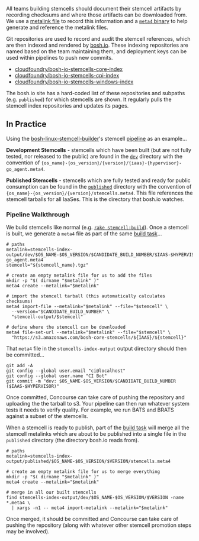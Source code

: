 All teams building stemcells should document their stemcell artifacts by recording checksums and where those artifacts can be downloaded from. We use a [metalink file](https://tools.ietf.org/html/rfc5854) to record this information and a [`meta4` binary](https://github.com/dpb587/metalink) to help generate and reference the metalink files.

Git repositories are used to record and audit the stemcell references, which are then indexed and rendered by [bosh.io](https://bosh.io/). These indexing repositories are named based on the team maintaining them, and deployment keys can be used within pipelines to push new commits.

 * [cloudfoundry/bosh-io-stemcells-core-index](https://github.com/cloudfoundry/bosh-io-stemcells-core-index)
 * [cloudfoundry/bosh-io-stemcells-cpi-index](https://github.com/cloudfoundry/bosh-io-stemcells-cpi-index)
 * [cloudfoundry/bosh-io-stemcells-windows-index](https://github.com/cloudfoundry/bosh-io-stemcells-windows-index)

The bosh.io site has a hard-coded list of these repositories and subpaths (e.g. `published`) for which stemcells are shown. It regularly pulls the stemcell index repositories and updates its pages.


## In Practice

Using the [bosh-linux-stemcell-builder](https://github.com/cloudfoundry/bosh-linux-stemcell-builder)'s stemcell [pipeline](https://github.com/cloudfoundry/bosh-linux-stemcell-builder/blob/master/ci/pipeline.yml) as an example...

**Development Stemcells** - stemcells which have been built (but are not fully tested, nor released to the public) are found in the [`dev`](https://github.com/cloudfoundry/bosh-io-stemcells-core-index/tree/main/dev) directory with the convention of `{os_name}-{os_version}/{version}/{iaas}-{hypervisor}-go_agent.meta4`.

**Published Stemcells** - stemcells which are fully tested and ready for public consumption can be found in the [`published`](https://github.com/cloudfoundry/bosh-io-stemcells-core-index/tree/main/published) directory with the convention of `{os_name}-{os_version}/{version}/stemcells.meta4`. This file references the stemcell tarballs for all IaaSes. This is the directory that bosh.io watches.


### Pipeline Walkthrough

We build stemcells like normal (e.g. [`rake stemcell:build`](https://github.com/cloudfoundry/bosh-linux-stemcell-builder/blob/687ac6998792c791f9d780d79527d2a1640987fa/ci/tasks/build.sh#L63-L71)). Once a stemcell is built, we generate a `meta4` file as part of the same [build task](https://github.com/cloudfoundry/bosh-linux-stemcell-builder/blob/687ac6998792c791f9d780d79527d2a1640987fa/ci/tasks/build.sh#L77-L106)...

    # paths
    metalink=stemcells-index-output/dev/$OS_NAME-$OS_VERSION/$CANDIDATE_BUILD_NUMBER/$IAAS-$HYPERVISOR-go_agent.meta4
    stemcell="${stemcell_name}.tgz"

    # create an empty metalink file for us to add the files
    mkdir -p "$( dirname "$metalink" )"
    meta4 create --metalink="$metalink"

    # import the stemcell tarball (this automatically calculates checksums)
    meta4 import-file --metalink="$metalink" --file="$stemcell" \
      --version="$CANDIDATE_BUILD_NUMBER" \
      "stemcell-output/$stemcell"

    # define where the stemcell can be downloaded
    meta4 file-set-url --metalink="$metalink" --file="$stemcell" \
      "https://s3.amazonaws.com/bosh-core-stemcells/${IAAS}/${stemcell}"

That `meta4` file in the `stemcells-index-output` output directory should then be committed...

    git add -A
    git config --global user.email "ci@localhost"
    git config --global user.name "CI Bot"
    git commit -m "dev: $OS_NAME-$OS_VERSION/$CANDIDATE_BUILD_NUMBER ($IAAS-$HYPERVISOR)"

Once committed, Concourse can take care of pushing the repository and uploading the the tarball to s3. Your pipeline can then run whatever system tests it needs to verify quality. For example, we run BATS and BRATS against a subset of the stemcells.

When a stemcell is ready to publish, part of the [build task](https://github.com/cloudfoundry/bosh-linux-stemcell-builder/blob/687ac6998792c791f9d780d79527d2a1640987fa/ci/tasks/publish.sh#L16-L20) will merge all the stemcell metalinks which are about to be published into a single file in the `published` directory (the directory bosh.io reads from).

    # paths
    metalink=stemcells-index-output/published/$OS_NAME-$OS_VERSION/$VERSION/stemcells.meta4

    # create an empty metalink file for us to merge everything
    mkdir -p "$( dirname "$metalink" )"
    meta4 create --metalink="$metalink"

    # merge in all our built stemcells
    find stemcells-index-output/dev/$OS_NAME-$OS_VERSION/$VERSION -name *.meta4 \
      | xargs -n1 -- meta4 import-metalink --metalink="$metalink"

Once merged, it should be committed and Concourse can take care of pushing the repository (along with whatever other stemcell promotion steps may be involved).
